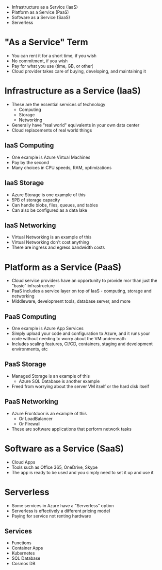 - Infrastructure as a Service (IaaS)
- Platform as a Service (PaaS)
- Software as a Service (SaaS)
- Serverless
# "As a Service" Term
- You can rent it for a short time, if you wish
- No commitment, if you wish
- Pay for what you use (time, GB, or other)
- Cloud provider takes care of buying, developing, and maintaining it
# Infrastructure as a Service (IaaS)
- These are the essential services of technology
	- Computing
	- Storage
	- Networking
- Generally have "real world" equivalents in your own data center
- Cloud replacements of real world things
## IaaS Computing
- One example is Azure Virtual Machines
- Pay by the second
- Many choices in CPU speeds, RAM, optimizations
## IaaS Storage
- Azure Storage is one example of this
- 5PB of storage capacity
- Can handle blobs, files, queues, and tables
- Can also be configured as a data lake
## IaaS Networking
- Virtual Networking is an example of this
- Virtual Networking don't cost anything
- There are ingress and egress bandwidth costs
# Platform as a Service (PaaS)
- Cloud service providers have an opportunity to provide mor than just the "basic" infrastructure
- PaaS includes a service layer on top of IaaS - computing, storage and networking
- Middleware, development tools, database server, and more
## PaaS Computing
- One example is Azure App Services
- Simply upload your code and configuration to Azure, and it runs your code without needing to worry about the VM underneath
- Includes scaling features, CI/CD, containers, staging and development environments, etc
## PaaS Storage
- Managed Storage is an example of this
	- Azure SQL Database is another example
- Freed from worrying about the server VM itself or the hard disk itself
## PaaS Networking
- Azure Frontdoor is an example of this
	- Or LoadBalancer
	- Or Firewall
- These are software applications that perform network tasks
# Software as a Service (SaaS)
- Cloud Apps
- Tools such as Office 365, OneDrive, Skype
- The app is ready to be used and you simply need to set it up and use it
# Serverless
- Some services in Azure have a "Serverless" option
- Serverless is effectively a different pricing model
- Paying for service not renting hardware
## Services
- Functions
- Container Apps
- Kubernetes
- SQL Database
- Cosmos DB